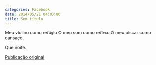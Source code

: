 ```yaml
---
categories: Facebook
date: 2014/05/21 04:00:00
title: Sem título
---
```


Meu violino como refúgio
O meu som como reflexo
O meu piscar como cansaço.

Que noite.

[Publicação original](https://www.facebook.com/permalink.php?story_fbid=1425747924362238&id=1418031755133855)

